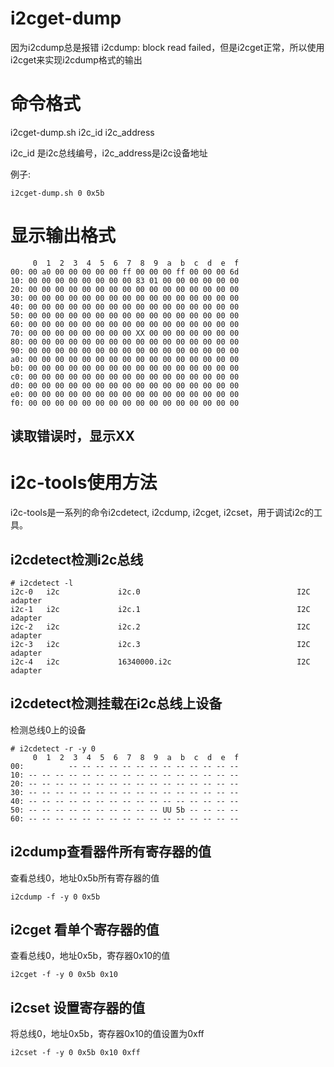 # i2cget-dump
因为i2cdump总是报错 i2cdump: block read failed，但是i2cget正常，所以使用i2cget来实现i2cdump格式的输出
# 命令格式
i2cget-dump.sh i2c_id i2c_address

i2c_id 是i2c总线编号，i2c_address是i2c设备地址

例子:
```shell
i2cget-dump.sh 0 0x5b
```
# 显示输出格式
```shell
     0  1  2  3  4  5  6  7  8  9  a  b  c  d  e  f
00: 00 a0 00 00 00 00 00 ff 00 00 00 ff 00 00 00 6d
10: 00 00 00 00 00 00 00 00 83 01 00 00 00 00 00 00
20: 00 00 00 00 00 00 00 00 00 00 00 00 00 00 00 00
30: 00 00 00 00 00 00 00 00 00 00 00 00 00 00 00 00
40: 00 00 00 00 00 00 00 00 00 00 00 00 00 00 00 00
50: 00 00 00 00 00 00 00 00 00 00 00 00 00 00 00 00
60: 00 00 00 00 00 00 00 00 00 00 00 00 00 00 00 00
70: 00 00 00 00 00 00 00 00 XX 00 00 00 00 00 00 00
80: 00 00 00 00 00 00 00 00 00 00 00 00 00 00 00 00
90: 00 00 00 00 00 00 00 00 00 00 00 00 00 00 00 00
a0: 00 00 00 00 00 00 00 00 00 00 00 00 00 00 00 00
b0: 00 00 00 00 00 00 00 00 00 00 00 00 00 00 00 00
c0: 00 00 00 00 00 00 00 00 00 00 00 00 00 00 00 00
d0: 00 00 00 00 00 00 00 00 00 00 00 00 00 00 00 00
e0: 00 00 00 00 00 00 00 00 00 00 00 00 00 00 00 00
f0: 00 00 00 00 00 00 00 00 00 00 00 00 00 00 00 00
```
## 读取错误时，显示XX

# i2c-tools使用方法
i2c-tools是一系列的命令i2cdetect, i2cdump, i2cget, i2cset，用于调试i2c的工具。
## i2cdetect检测i2c总线
```shell
# i2cdetect -l
i2c-0   i2c             i2c.0                                   I2C adapter
i2c-1   i2c             i2c.1                                   I2C adapter
i2c-2   i2c             i2c.2                                   I2C adapter
i2c-3   i2c             i2c.3                                   I2C adapter
i2c-4   i2c             16340000.i2c                            I2C adapter
```
## i2cdetect检测挂载在i2c总线上设备
检测总线0上的设备
```shell
# i2cdetect -r -y 0
     0  1  2  3  4  5  6  7  8  9  a  b  c  d  e  f
00:          -- -- -- -- -- -- -- -- -- -- -- -- --
10: -- -- -- -- -- -- -- -- -- -- -- -- -- -- -- --
20: -- -- -- -- -- -- -- -- -- -- -- -- -- -- -- --
30: -- -- -- -- -- -- -- -- -- -- -- -- -- -- -- --
40: -- -- -- -- -- -- -- -- -- -- -- -- -- -- -- --
50: -- -- -- -- -- -- -- -- -- -- UU 5b -- -- -- --
60: -- -- -- -- -- -- -- -- -- -- -- -- -- -- -- --
```
## i2cdump查看器件所有寄存器的值
查看总线0，地址0x5b所有寄存器的值
```shell
i2cdump -f -y 0 0x5b
```
## i2cget 看单个寄存器的值
查看总线0，地址0x5b，寄存器0x10的值
```shell
i2cget -f -y 0 0x5b 0x10
```
## i2cset 设置寄存器的值
将总线0，地址0x5b，寄存器0x10的值设置为0xff
```shell
i2cset -f -y 0 0x5b 0x10 0xff 
```

